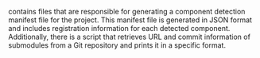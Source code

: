 contains files that are responsible for generating a component detection manifest file for the project. This manifest file is generated in JSON format and includes registration information for each detected component. Additionally, there is a script that retrieves URL and commit information of submodules from a Git repository and prints it in a specific format.